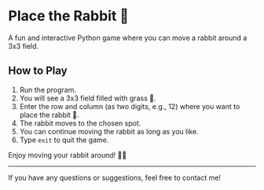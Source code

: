 # Place the Rabbit 🐇

A fun and interactive Python game where you can move a rabbit around a 3x3 field.

## How to Play
1. Run the program.
2. You will see a 3x3 field filled with grass 🌿.
3. Enter the row and column (as two digits, e.g., 12) where you want to place the rabbit 🐇.
4. The rabbit moves to the chosen spot.
5. You can continue moving the rabbit as long as you like.
6. Type `exit` to quit the game.

Enjoy moving your rabbit around! 🐇🌿

---
If you have any questions or suggestions, feel free to contact me!
